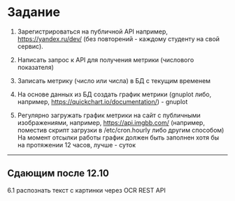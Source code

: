 # Задание

1. Зарегистрироваться на публичной API например, https://yandex.ru/dev/ (без повторений - каждому студенту на свой сервис).
2. Написать запрос к API для получения метрики (числового показателя)
3. Записать метрику (число или числа) в БД с текущим временем
4. На основе данных из БД создать график метрики (gnuplot либо, например, https://quickchart.io/documentation/) - gnuplot 

5. Регулярно загружать график метрики на сайт с публичными изображениями, например,  https://api.imgbb.com/
(например, поместив скрипт загрузки в /etc/cron.hourly либо другим способом)
На момент отсылки работы график должен быть заполнен хотя бы на протяжении 12 часов, лучше - суток

---
## Сдающим после 12.10 

6.1 распознать текст с картинки через OCR REST API

